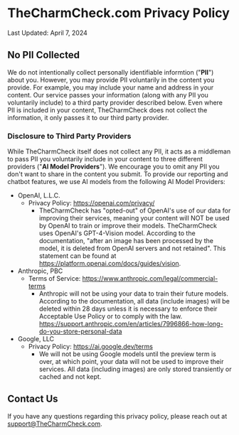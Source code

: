 # TheCharmCheck.com Privacy Policy

Last Updated: April 7, 2024

## No PII Collected

We do not intentionally collect personally identifiable informtion ("**PII**") about you.  However, you may provide PII voluntarily in the content you provide.  For example, you may include your name and address in your content.  Our service passes your information (along with any PII you voluntarily include) to a third party provider described below.  Even where PII is included in your content, TheCharmCheck does not collect the information, it only passes it to our third party provider.

### Disclosure to Third Party Providers

While TheCharmCheck itself does not collect any PII, it acts as a middleman to pass PII you voluntarily include in your content to three different providers ("**AI Model Providers**").  We encourage you to omit any PII you don't want to share in the content you submit.  To provide our reporting and chatbot features, we use AI models from the following AI Model Providers:

* OpenAI, L.L.C.
  * Privacy Policy: <https://openai.com/privacy/>
    * TheCharmCheck has "opted-out" of OpenAI's use of our data for improving their services, meaning your content will NOT be used by OpenAI to train or improve their models.  TheCharmCheck uses OpenAI's GPT-4-Vision model.  According to the documentation, "after an image has been processed by the model, it is deleted from OpenAI servers and not retained".  This statement can be found at <https://platform.openai.com/docs/guides/vision>.
* Anthropic, PBC
  * Terms of Service: <https://www.anthropic.com/legal/commercial-terms>
    * Anthropic will not be using your data to train their future models.  According to the documentation, all data (include images) will be deleted within 28 days unless it is necessary to enforce their Acceptable Use Policy or to comply with the law.  <https://support.anthropic.com/en/articles/7996866-how-long-do-you-store-personal-data>
* Google, LLC
  * Privacy Policy: <https://ai.google.dev/terms>
    * We will not be using Google models until the preview term is over, at which point, your data will not be used to improve their services. All data (including images) are only stored transiently or cached and not kept.

## Contact Us

If you have any questions regarding this privacy policy, please reach out at <support@TheCharmCheck.com>.
